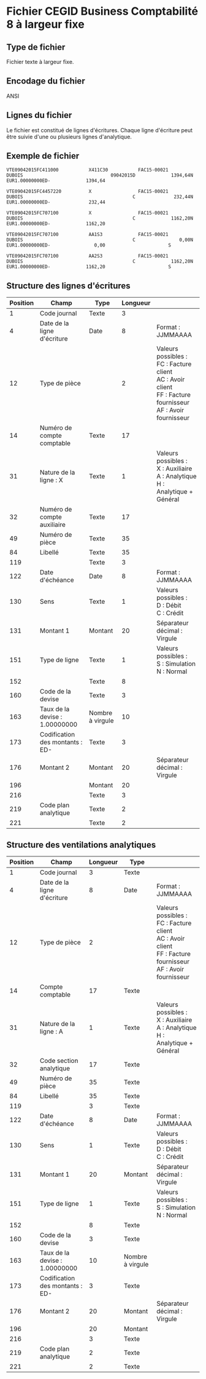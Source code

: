 # Fichier CEGID Business Comptabilité 8 à largeur fixe
## Type de fichier


Fichier texte à largeur fixe.


## Encodage du fichier


ANSI


## Lignes du fichier


Le fichier est constitué de lignes d'écritures. Chaque ligne d'écriture 
 peut être suivie d'une ou plusieurs lignes d'analytique.


## Exemple de fichier

````
VTE09042015FC411000           X411C30           FAC15-00021                        DUBOIS                                09042015D             1394,64N        EUR1.00000000ED-             1394,64                           

VTE09042015FC4457220          X                 FAC15-00021                        DUBOIS                                        C              232,44N        EUR1.00000000ED-              232,44                           

VTE09042015FC707100           X                 FAC15-00021                        DUBOIS                                        C             1162,20N        EUR1.00000000ED-             1162,20                           

VTE09042015FC707100           AA1S3             FAC15-00021                        DUBOIS                                        C                0,00N        EUR1.00000000ED-                0,00                       S   

VTE09042015FC707100           AA2S3             FAC15-00021                        DUBOIS                                        C             1162,20N        EUR1.00000000ED-             1162,20                       S   
````


## Structure des lignes d'écritures









| Position | Champ | Type | Longueur |   |
| --- | --- | --- | --- | --- |
| 1 | Code journal | Texte | 3 |   |
| 4 | Date de la ligne d'écriture | Date | 8 | Format : JJMMAAAA |
| 12 | Type de pièce |   | 2 | Valeurs possibles : <br>FC : Facture client <br>AC : Avoir client <br>FF : Facture fournisseur <br>AF : Avoir fournisseur |
| 14 | Numéro de compte comptable | Texte | 17 |   |
| 31 | Nature de la ligne : X | Texte | 1 | Valeurs possibles : <br>X : Auxiliaire <br>A : Analytique <br>H : Analytique + Général |
| 32 | Numéro de compte auxiliaire | Texte | 17 |   |
| 49 | Numéro de pièce | Texte | 35 |   |
| 84 | Libellé | Texte | 35 |   |
| 119 |   | Texte | 3 |   |
| 122 | Date d'échéance | Date | 8 | Format : JJMMAAAA |
| 130 | Sens | Texte | 1 | Valeurs possibles : <br>D : Débit <br>C : Crédit |
| 131 | Montant 1 | Montant | 20 | Séparateur décimal : Virgule |
| 151 | Type de ligne | Texte | 1 | Valeurs possibles : <br>S : Simulation <br>N : Normal |
| 152 |   | Texte | 8 |   |
| 160 | Code de la devise | Texte | 3 |   |
| 163 | Taux de la devise : 1.00000000 | Nombre à virgule | 10 |   |
| 173 | Codification des montants : ED- | Texte | 3 |   |
| 176 | Montant 2 | Montant | 20 | Séparateur décimal : Virgule |
| 196 |   | Montant | 20 |   |
| 216 |   | Texte | 3 |   |
| 219 | Code plan analytique | Texte | 2 |   |
| 221 |   | Texte | 2 |   |


## Structure des ventilations analytiques









| Position | Champ | Longueur | Type |   |
| --- | --- | --- | --- | --- |
| 1 | Code journal | 3 | Texte |   |
| 4 | Date de la ligne d'écriture | 8 | Date | Format : JJMMAAAA |
| 12 | Type de pièce | 2 |   | Valeurs possibles : <br>FC : Facture client <br>AC : Avoir client <br>FF : Facture fournisseur <br>AF : Avoir fournisseur |
| 14 | Compte comptable | 17 | Texte |   |
| 31 | Nature de la ligne : A | 1 | Texte | Valeurs possibles : <br>X : Auxiliaire <br>A : Analytique <br>H : Analytique + Général |
| 32 | Code section analytique | 17 | Texte |   |
| 49 | Numéro de pièce | 35 | Texte |   |
| 84 | Libellé | 35 | Texte |   |
| 119 |   | 3 | Texte |   |
| 122 | Date d'échéance | 8 | Date | Format : JJMMAAAA |
| 130 | Sens | 1 | Texte | Valeurs possibles : <br>D : Débit <br>C : Crédit |
| 131 | Montant 1 | 20 | Montant | Séparateur décimal : Virgule |
| 151 | Type de ligne | 1 | Texte | Valeurs possibles : <br>S : Simulation <br>N : Normal |
| 152 |   | 8 | Texte |   |
| 160 | Code de la devise | 3 | Texte |   |
| 163 | Taux de la devise : 1.00000000 | 10 | Nombre à virgule |   |
| 173 | Codification des montants : ED- | 3 | Texte |   |
| 176 | Montant 2 | 20 | Montant | Séparateur décimal : Virgule |
| 196 |   | 20 | Montant |   |
| 216 |   | 3 | Texte |   |
| 219 | Code plan analytique | 2 | Texte |   |
| 221 |   | 2 | Texte |   |


